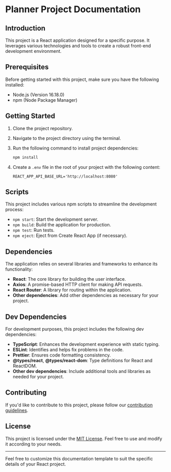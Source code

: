 # Planner Project Documentation

## Introduction

This project is a React application designed for a specific purpose. It leverages various technologies and tools to create a robust front-end development environment.

## Prerequisites

Before getting started with this project, make sure you have the following installed:

- Node.js (Version 16.18.0)
- npm (Node Package Manager)

## Getting Started

1. Clone the project repository.
2. Navigate to the project directory using the terminal.
3. Run the following command to install project dependencies:

   ```bash
   npm install
   ```

4. Create a `.env` file in the root of your project with the following content:

   ```
   REACT_APP_API_BASE_URL='http://localhost:8080'
   ```

## Scripts

This project includes various npm scripts to streamline the development process:

- `npm start`: Start the development server.
- `npm build`: Build the application for production.
- `npm test`: Run tests.
- `npm eject`: Eject from Create React App (if necessary).

## Dependencies

The application relies on several libraries and frameworks to enhance its functionality:

- **React**: The core library for building the user interface.
- **Axios**: A promise-based HTTP client for making API requests.
- **React Router**: A library for routing within the application.
- **Other dependencies**: Add other dependencies as necessary for your project.

## Dev Dependencies

For development purposes, this project includes the following dev dependencies:

- **TypeScript**: Enhances the development experience with static typing.
- **ESLint**: Identifies and helps fix problems in the code.
- **Prettier**: Ensures code formatting consistency.
- **@types/react**, **@types/react-dom**: Type definitions for React and ReactDOM.
- **Other dev dependencies**: Include additional tools and libraries as needed for your project.

## Contributing

If you'd like to contribute to this project, please follow our [contribution guidelines](link-to-contribution-guidelines).

## License

This project is licensed under the [MIT License](link-to-license-file). Feel free to use and modify it according to your needs.

---

Feel free to customize this documentation template to suit the specific details of your React project.
